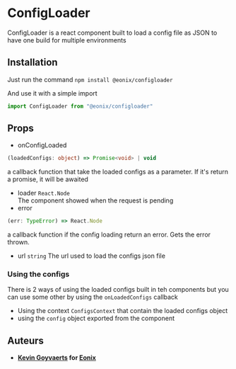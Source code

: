 # ConfigLoader

ConfigLoader is a react component built to load a config file as JSON to have one build for multiple environments

## Installation

Just run the command `npm install @eonix/configloader`

And use it with a simple import
```javascript
import ConfigLoader from "@eonix/configloader"
```

## Props
* onConfigLoaded
```typescript
(loadedConfigs: object) => Promise<void> | void
```
a callback function that take the loaded configs as a parameter. If it's return a promise, it will be awaited

* loader `React.Node`  
The component showed when the request is pending
* error 
```typescript
(err: TypeError) => React.Node
```
a callback function if the config loading return an error. Gets the error thrown.
 * url `string`
The url used to load the configs json file

### Using the configs

There is 2 ways of using the loaded configs built in teh components but you can use some other by using the `onLoadedConfigs` callback

* Using the context `ConfigsContext` that contain the loaded configs object
* using the `config` object exported from the component

## Auteurs
* **[Kevin Goyvaerts](https://github.com/mrdelik) for [Eonix](https://eonix.be)**
